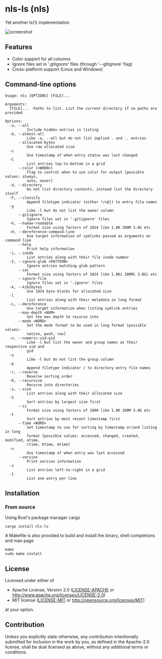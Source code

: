 # nls-ls (nls)

Yet another ls(1) implementation

![screenshot](https://github.com/bydlw98/nls-ls/assets/108581910/8d37adbe-929e-4c02-95aa-fcf996059bfb)

## Features

* Color support for all columns
* Ignore files set in '.gitignore' files (through '--gitignore' flag)
* Cross-platform support (Linux and Windows)

## Command-line options
```
Usage: nls [OPTIONS] [FILE]...

Arguments:
  [FILE]...  Paths to list. List the current directory if no paths are provided

Options:
  -a, --all
          Include hidden entries in listing
  -A, --almost-all
          Like -a, --all but do not list implied . and .. entries
      --allocated-bytes
          Use raw allocated size
  -c
          Use timestamp of when entry status was last changed
  -C
          List entries top-to-bottom in a grid
      --color [<WHEN>]
          Flag to control when to use color for output [possible values: always,
          auto, never]
  -d, --directory
          Do not list directory contents, instead list the directory itself
  -F, --classify
          Append filetype indicator (either */=@|) to entry file names
  -g
          Like -l but do not list the owner column
      --gitignore
          Ignore files set in '.gitignore' files
  -h, --human-readable
          Format size using factors of 1024 like 1.0K 200M 3.0G etc
  -H, --dereference-command-line
          Use target information of symlinks passed as arguments on command line
      --help
          Print help information
  -i, --inode
          List entries along with their file inode number
  -I, --ignore-glob <PATTERN>
          Ignore entries matching glob pattern
      --iec
          Format size using factors of 1024 like 1.0Ki 200Mi 3.0Gi etc
      --ignore-file
          Ignore files set in '.ignore' files
  -k, --kibibytes
          Use 1024 byte blocks for allocated size
  -l
          List entries along with their metadata in long format
  -L, --dereference
          Use target information when listing symlink entries
      --max-depth <NUM>
          Set the max depth to recurse into
      --mode <WORD>
          Set the mode format to be used in long format [possible values:
          native, pwsh, rwx]
  -n, --numeric-uid-gid
          Like -l but list the owner and group names as their respective uid and
          gid
  -o
          Like -l but do not list the group column
  -p
          Append filetype indicator / to directory entry file names
  -r, --reverse
          Reverse sorting order
  -R, --recursive
          Recurse into directories
  -s, --size
          List entries along with their allocated size
  -S
          Sort entries by largest size first
      --si
          Format size using factors of 1000 like 1.0K 200M 3.0G etc
  -t
          Sort entries by most recent timestamp first
      --time <WORD>
          Set timestamp to use for sorting by timestamp or/and listing in long
          format [possible values: accessed, changed, created, modified, atime,
          ctime, btime, mtime]
  -u
          Use timestamp of when entry was last accessed
      --version
          Print version information
  -x
          List entries left-to-right in a grid
  -1
          List one entry per line
```

## Installation

### From source

Using Rust's package manager cargo
```
cargo install nls-ls
```

A Makefile is also provided to build and install the binary, shell completions and man page
```
make
sudo make install
```

## License

Licensed under either of

 * Apache License, Version 2.0
   ([LICENSE-APACHE](LICENSE-APACHE) or http://www.apache.org/licenses/LICENSE-2.0)
 * MIT license
   ([LICENSE-MIT](LICENSE-MIT) or http://opensource.org/licenses/MIT)

at your option.

## Contribution

Unless you explicitly state otherwise, any contribution intentionally submitted
for inclusion in the work by you, as defined in the Apache-2.0 license, shall be
dual licensed as above, without any additional terms or conditions.
